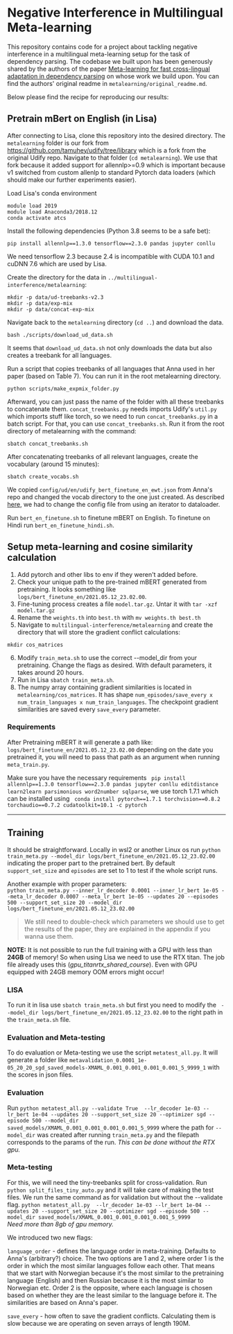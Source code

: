 # Negative Interference in Multilingual Meta-learning
This repository contains code for a project about tackling negative interference in a multilingual meta-learning setup for the task of dependency parsing. 
The codebase we built upon has been generously shared by the authors of the paper [Meta-learning for fast cross-lingual adaptation in dependency parsing](https://arxiv.org/abs/2104.04736) on whose work we build upon. You can find the authors' original readme in `metalearning/original_readme.md`.

Below please find the recipe for reproducing our results:

## Pretrain mBert on English (in Lisa)
After connecting to Lisa, clone this repository into the desired directory.
The `metalearning` folder is our fork from https://github.com/tamuhey/udify/tree/library which is a fork from the original Udify repo. Navigate to that folder (`cd metalearning`). We use that fork because it added support for allennlp>=0.9 which is important because v1 switched from custom allenlp to standard Pytorch data loaders (which should make our further experiments easier).

Load Lisa's conda environment 
```
module load 2019
module load Anaconda3/2018.12
conda activate atcs
```

Install the following dependencies (Python 3.8 seems to be a safe bet):
```
pip install allennlp==1.3.0 tensorflow==2.3.0 pandas jupyter conllu
```
We need tensorflow 2.3 because 2.4 is incompatible with CUDA 10.1 and cuDNN 7.6 which are used by Lisa.

Create the directory for the data in `../multilingual-interference/metalearning`:
```
mkdir -p data/ud-treebanks-v2.3
mkdir -p data/exp-mix
mkdir -p data/concat-exp-mix
```

Navigate back to the `metalearning` directory (`cd ..`) and download the data.
```
bash ./scripts/download_ud_data.sh
```
It seems that `download_ud_data.sh` not only downloads the data but also creates a treebank for all languages.

Run a script that copies treebanks of all languages that Anna used in her paper (based on Table 7). You can run it in the root metalearning directory.
```
python scripts/make_expmix_folder.py
```

Afterward, you can just pass the name of the folder with all these treebanks to concatenate them. `concat_treebanks.py` needs imports Udify's `util.py` which imports stuff like torch, so we need to run `concat_treebanks.py` in a batch script. For that, you can use `concat_treebanks.sh`. Run it from the root directory of metalearning with the command:

```
sbatch concat_treebanks.sh
```

After concatenating treebanks of all relevant languages, create the vocabulary (around 15 minutes):
```
sbatch create_vocabs.sh
```

We copied `config/ud/en/udify_bert_finetune_en_ewt.json` from Anna's repo and changed the vocab directory to the one just created. As described [here](https://github.com/allenai/allennlp/releases/tag/v1.0.0.rc1), we had to change the config file from using an iterator to dataloader.

Run `bert_en_finetune.sh` to finetune mBERT on English. To finetune on Hindi run `bert_en_finetune_hindi.sh`.

## Setup meta-learning and cosine similarity calculation

1. Add pytorch and other libs to env if they weren't added before.
2. Check your unique path to the pre-trained mBERT generated from pretraining. It looks something like `logs/bert_finetune_en/2021.05.12_23.02.00`.
3. Fine-tuning process creates a file `model.tar.gz`. Untar it with `tar -xzf model.tar.gz`
4. Rename the `weights.th` into `best.th` with `mv weights.th best.th` 
5. Navigate to `multilingual-interference/metalearning` and create the directory that will store the gradient conflict calculations: 
``` 
mkdir cos_matrices
``` 
6. Modify `train_meta.sh` to use the correct --model_dir from your pretraining. Change the flags as desired. With default parameters, it takes around 20 hours.
7. Run in Lisa `sbatch train_meta.sh`.
8. The numpy array containing gradient similarities is located in `metalearning/cos_matrices`. It has shape `num_episodes/save_every x num_train_languages x num_train_languages`. The checkpoint gradient similarities are saved  every `save_every` parameter.


### Requirements

After Pretraining mBERT it will generate a path like: `logs/bert_finetune_en/2021.05.12_23.02.00` depending on the date you pretrained it, you will need to pass that path as an argument when running `meta_train.py`.

Make sure you have the necessary requirements `
pip install allennlp==1.3.0 tensorflow==2.3.0 pandas jupyter conllu editdistance learn2learn parsimonious word2number sqlparse`, we use torch  1.7.1 which can be installed using `
conda install pytorch==1.7.1 torchvision==0.8.2 torchaudio==0.7.2 cudatoolkit=10.1 -c pytorch`


***
## Training
It should be straightforward. Locally in wsl2 or another Linux os run `python train_meta.py --model_dir logs/bert_finetune_en/2021.05.12_23.02.00` indicating the proper part to the pretrained bert. By default `support_set_size` and `episodes` are set to 1 to test if the whole script runs.    

Another example with proper parameters:   
`python train_meta.py --inner_lr_decoder 0.0001 --inner_lr_bert 1e-05 --meta_lr_decoder 0.0007 --meta_lr_bert 1e-05 --updates 20 --episodes 500 --support_set_size 20 --model_dir logs/bert_finetune_en/2021.05.12_23.02.00`

> We still need to double-check which parameters we should use to get the results of the paper, they are explained in the appendix if you wanna use them.

**NOTE:** It is not possible to run the full training with a GPU with less than **24GB** of memory! So when using Lisa we need to use the RTX titan. The job file already uses this (_gpu_titanrtx_shared_course_). Even with GPU equipped with 24GB memory OOM errors might occur! 

### LISA

To run it in lisa use `sbatch train_meta.sh` but first you need to modify the ` --model_dir logs/bert_finetune_en/2021.05.12_23.02.00` to the right path in the `train_meta.sh` file.

### Evaluation and Meta-testing

To do evaluation or Meta-testing we use the script `metatest_all.py`. It will generate a folder like `metavalidation_0.0001_1e-05_20_20_sgd_saved_models-XMAML_0.001_0.001_0.001_0.001_5_9999_1` with the scores in json files.

### Evaluation

Run `python metatest_all.py --validate True  --lr_decoder 1e-03 --lr_bert 1e-04 --updates 20 --support_set_size 20 --optimizer sgd --episode 500 --model_dir saved_models/XMAML_0.001_0.001_0.001_0.001_5_9999`  where the path for `--model_dir` was created after running `train_meta.py` and the filepath corresponds to the params of the run.  _This can be done without the RTX gpu._

### Meta-testing

For this, we will need the tiny-treebanks split for cross-validation. Run `python split_files_tiny_auto.py` and it will take care of making the test files. 
We run the same command as for validation but without the --validate flag. `python metatest_all.py  --lr_decoder 1e-03 --lr_bert 1e-04 --updates 20 --support_set_size 20 --optimizer sgd --episode 500 --model_dir saved_models/XMAML_0.001_0.001_0.001_0.001_5_9999`  
_Need more than 8gb of gpu memory._

We introduced two new flags:

`language_order` - defines the language order in meta-training. Defaults to Anna's (arbitrary?) choice. The two options are 1 and 2, where order 1 is the order in which the most similar languages follow each other. That means that we start with Norwegian because it's the most similar to the pretraining language (English) and then Russian because it is the most similar to Norwegian etc. Order 2 is the opposite, where each language is chosen based on whether they are the least similar to the language before it. The similarities are based on Anna's paper.

`save_every` - how often to save the gradient conflicts. Calculating them is slow because we are operating on seven arrays of length 190M.
